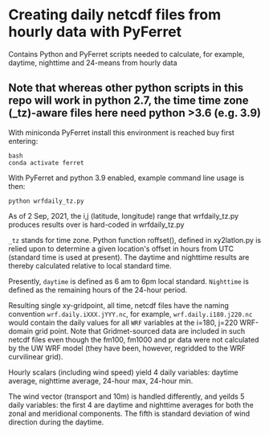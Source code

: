 # Creating daily netcdf files from hourly data with PyFerret

Contains Python and PyFerret scripts needed to calculate, for example, daytime, nighttime and 24-means from hourly data

## Note that whereas other python scripts in this repo will work in python 2.7, the time time zone (_tz)-aware files here need python >3.6 (e.g. 3.9)

With miniconda PyFerret install this environment is reached buy first entering:
```
bash
conda activate ferret
```

With PyFerret and python 3.9 enabled, example command line usage is then:
```
python wrfdaily_tz.py
```
As of 2 Sep, 2021, the i,j (latitude, longitude) range that wrfdaily_tz.py produces results over is hard-coded in wrfdaily_tz.py

`_tz` stands for time zone.  Python function roffset(), defined in xy2latlon.py is relied upon to determine a given location's offset in hours from UTC (standard time is used at present).  The daytime and nighttime results are thereby calculated relative to local standard time.

Presently, `daytime` is defined as 6 am to 6pm local standard.  `Nighttime` is defined as the remaining hours of the 24-hour period.

Resulting single xy-gridpoint, all time, netcdf files have the naming convention `wrf.daily.iXXX.jYYY.nc`, for example, `wrf.daily.i180.j220.nc` would contain the daily values for all `WRF` variables at the i=180, j=220 WRF-domain grid point.  Note that Gridmet-sourced data are included in such netcdf files even though the fm100, fm1000 and pr data were not calculated by the UW WRF model (they have been, however, regridded to the WRF curvilinear grid).

Hourly scalars (including wind speed) yield 4 daily variables: daytime average, nighttime average, 24-hour max, 24-hour min.

The wind vector (transport and 10m) is handled differently, and yeilds 5 daily variables: the first 4 are daytime and nighttime averages for both the zonal and meridional components. The fifth is standard deviation of wind direction during the daytime.
